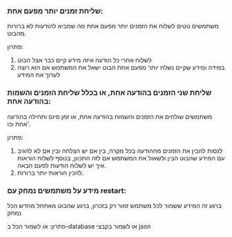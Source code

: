 ### שליחת זמנים יותר מפעם אחת:

משתמשים נוטים לשלוח את הזמנים יותר מפעם אחת מה שמביא להודעות לא ברורות מהבוט.

פתרון:

1. לשלוח אחרי כל הודעה איזה מידע קיים כבר אצל הבוט
2. במידה ומידע שקיים נשלח יותר מפעם אחת הבוט ישאל את המשתמש אם הוא רוצה לערוך את המידע

### שליחת שני הזמנים בהודעה אחת, או בכלל שליחת הזמנים והשמות בהודעה אחת:

משתמשים שולחים את הזמנים והשמות בהודעה אחת, או זמן סיום ותחילה בהודעה אחת וכו'.

פתרון:

1. לנסות להבין את הזמנים מההודעה בכל מקרה, בין אם יש הצלחה ובין אם לא להגיב עם המידע שהבוט הבין ולשאול את המשתמש אם לזה התכוון, בנוסף לשלוח הוראות איך יש לשלוח הודעות לפעם הבאה.
2. להכין הוראות יותר ברורות.

### מידע על משתמשים נמחק עם restart:

ברגע זה המידע ששמור לכל משתמש זמור רק בזכרון, ברגע שהבוט מאתחל מחדש הכל נמחק

פתרון:
או לשמור הכל ב-database או לשמור בקבצי json
